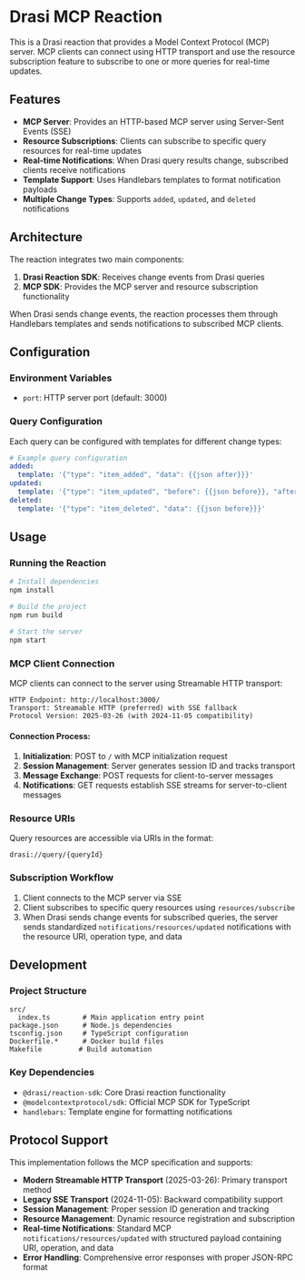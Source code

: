 # Drasi MCP Reaction

This is a Drasi reaction that provides a Model Context Protocol (MCP) server. MCP clients can connect using HTTP transport and use the resource subscription feature to subscribe to one or more queries for real-time updates.

## Features

- **MCP Server**: Provides an HTTP-based MCP server using Server-Sent Events (SSE)
- **Resource Subscriptions**: Clients can subscribe to specific query resources for real-time updates
- **Real-time Notifications**: When Drasi query results change, subscribed clients receive notifications
- **Template Support**: Uses Handlebars templates to format notification payloads
- **Multiple Change Types**: Supports `added`, `updated`, and `deleted` notifications

## Architecture

The reaction integrates two main components:
1. **Drasi Reaction SDK**: Receives change events from Drasi queries
2. **MCP SDK**: Provides the MCP server and resource subscription functionality

When Drasi sends change events, the reaction processes them through Handlebars templates and sends notifications to subscribed MCP clients.

## Configuration

### Environment Variables

- `port`: HTTP server port (default: 3000)

### Query Configuration

Each query can be configured with templates for different change types:

```yaml
# Example query configuration
added:
  template: '{"type": "item_added", "data": {{json after}}}'
updated:
  template: '{"type": "item_updated", "before": {{json before}}, "after": {{json after}}}'
deleted:
  template: '{"type": "item_deleted", "data": {{json before}}}'
```

## Usage

### Running the Reaction

```bash
# Install dependencies
npm install

# Build the project
npm run build

# Start the server
npm start
```

### MCP Client Connection

MCP clients can connect to the server using Streamable HTTP transport:

```
HTTP Endpoint: http://localhost:3000/
Transport: Streamable HTTP (preferred) with SSE fallback
Protocol Version: 2025-03-26 (with 2024-11-05 compatibility)
```

#### Connection Process:
1. **Initialization**: POST to `/` with MCP initialization request
2. **Session Management**: Server generates session ID and tracks transport
3. **Message Exchange**: POST requests for client-to-server messages
4. **Notifications**: GET requests establish SSE streams for server-to-client messages

### Resource URIs

Query resources are accessible via URIs in the format:
```
drasi://query/{queryId}
```

### Subscription Workflow

1. Client connects to the MCP server via SSE
2. Client subscribes to specific query resources using `resources/subscribe`
3. When Drasi sends change events for subscribed queries, the server sends standardized `notifications/resources/updated` notifications with the resource URI, operation type, and data

## Development

### Project Structure

```
src/
  index.ts        # Main application entry point
package.json      # Node.js dependencies
tsconfig.json     # TypeScript configuration
Dockerfile.*      # Docker build files
Makefile         # Build automation
```

### Key Dependencies

- `@drasi/reaction-sdk`: Core Drasi reaction functionality
- `@modelcontextprotocol/sdk`: Official MCP SDK for TypeScript
- `handlebars`: Template engine for formatting notifications

## Protocol Support

This implementation follows the MCP specification and supports:
- **Modern Streamable HTTP Transport** (2025-03-26): Primary transport method
- **Legacy SSE Transport** (2024-11-05): Backward compatibility support
- **Session Management**: Proper session ID generation and tracking
- **Resource Management**: Dynamic resource registration and subscription
- **Real-time Notifications**: Standard MCP `notifications/resources/updated` with structured payload containing URI, operation, and data
- **Error Handling**: Comprehensive error responses with proper JSON-RPC format